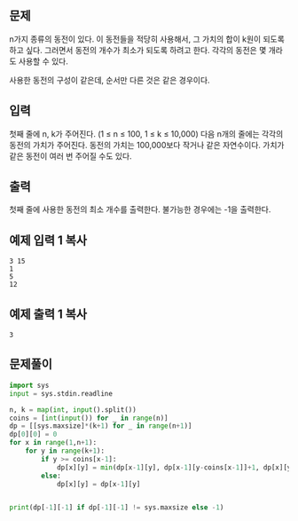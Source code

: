 ## 문제

n가지 종류의 동전이 있다. 이 동전들을 적당히 사용해서, 그 가치의 합이 k원이 되도록 하고 싶다. 그러면서 동전의 개수가 최소가 되도록 하려고 한다. 각각의 동전은 몇 개라도 사용할 수 있다.

사용한 동전의 구성이 같은데, 순서만 다른 것은 같은 경우이다.

## 입력

첫째 줄에 n, k가 주어진다. (1 ≤ n ≤ 100, 1 ≤ k ≤ 10,000) 다음 n개의 줄에는 각각의 동전의 가치가 주어진다. 동전의 가치는 100,000보다 작거나 같은 자연수이다. 가치가 같은 동전이 여러 번 주어질 수도 있다.

## 출력

첫째 줄에 사용한 동전의 최소 개수를 출력한다. 불가능한 경우에는 -1을 출력한다.

## 예제 입력 1 복사

```
3 15
1
5
12
```

## 예제 출력 1 복사

```
3
```



## 문제풀이

```python
import sys
input = sys.stdin.readline

n, k = map(int, input().split())
coins = [int(input()) for _ in range(n)]
dp = [[sys.maxsize]*(k+1) for _ in range(n+1)]
dp[0][0] = 0
for x in range(1,n+1):
    for y in range(k+1):
        if y >= coins[x-1]:
            dp[x][y] = min(dp[x-1][y], dp[x-1][y-coins[x-1]]+1, dp[x][y-coins[x-1]]+1)
        else:
            dp[x][y] = dp[x-1][y]


print(dp[-1][-1] if dp[-1][-1] != sys.maxsize else -1)
```
